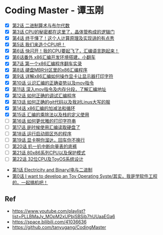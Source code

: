 # Coding Master - 谭玉刚

* [x] [第2话 二进制算术与布尔代数](./ch02)
* [x] [第3话 CPU的秘密都在这里了，晶体管构成的逻辑门](./ch03)
* [x] [第4话 终于懂了！这个人计算原理及实现讲的有点秀](./ch04)
* [x] [第5话 我们来造个CPU吧！](./ch05)
* [x] [第6话 快闪开！我的CPU要起飞了，汇编语言跑起来！](./ch06/a.md)
* [x] [第6话番外 x86汇编开发环境搭建，小翻车](./ch06/b.md)
* [x] [第7话 第一个x86汇编程序翻车实录](./ch07)
* [x] [第8话 硬盘MBR分区里的x86汇编程序](./ch08)
* [x] [第9话 详解x86汇编如何操作显卡让显示器打印字符](./ch09)
* [x] [第10话 认识汇编的正确姿势以及mov指令](./ch10)
* [x] [第11话 深入mov指令及内存分段，了解汇编地址](./ch11)
* [x] [第12话 如何正确的调试汇编程序](./ch12)
* [x] [第13话 如何正确的git代码以及我对Linus大写的服](./ch13)
* [x] [第14话 x86汇编的加减法和循环](./ch14)
* [x] [第15话 汇编的乘除法以及栈的定义使用](./ch15)
* [ ] [第16话 如何更优雅的打印字符串](./ch016)
* [ ] [第17话 是时候使用汇编读取硬盘了](./ch017)
* [ ] [第18话 运行启动扇区外的程序](./ch018)
* [ ] [第19话 显卡啊你溜达，回车你不换行](./ch019)
* [ ] [第20话 扒一扒中断向量表的底裤](./ch020)
* [ ] [第21话 80x86系列CPU以及保护模式](./ch021)
* [ ] [第22话 32位CPU及ToyOS系统设计](./ch022)
* [第1话 Electricity and Binary/电与二进制](./01)
* [第0话 I want to develop an Toy Operating Syste/其实，我是学软件工程的，一起搞机吧！](./00/)

## Ref

* <https://www.youtube.com/playlist?list=PLLBMaJy_MOpM2xUPbjSBSib7hUUaaEGa6>
* <https://space.bilibili.com/41036636>
* <https://github.com/tanyugang/CodingMaster>
